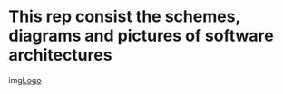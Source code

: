 # This rep consist the schemes, diagrams and pictures of software architectures

img[Logo](https://github.com/timurkashapov/draw.io/blob/master/draw.io-logo.jpg)
